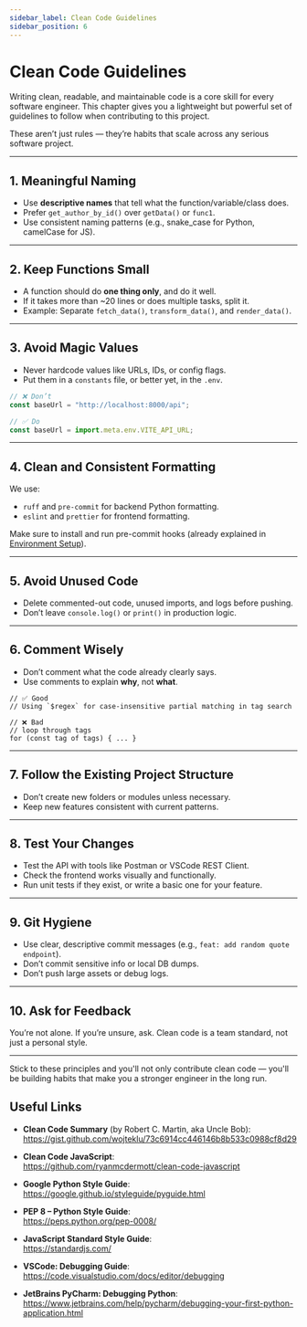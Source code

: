 ```yaml
---
sidebar_label: Clean Code Guidelines
sidebar_position: 6
---
```


# Clean Code Guidelines

Writing clean, readable, and maintainable code is a core skill for every software engineer. This chapter gives you a lightweight but powerful set of guidelines to follow when contributing to this project.

These aren’t just rules — they’re habits that scale across any serious software project.

---

## 1. Meaningful Naming

- Use **descriptive names** that tell what the function/variable/class does.
- Prefer `get_author_by_id()` over `getData()` or `func1`.
- Use consistent naming patterns (e.g., snake_case for Python, camelCase for JS).

---

## 2. Keep Functions Small

- A function should do **one thing only**, and do it well.
- If it takes more than ~20 lines or does multiple tasks, split it.
- Example: Separate `fetch_data()`, `transform_data()`, and `render_data()`.

---

## 3. Avoid Magic Values

- Never hardcode values like URLs, IDs, or config flags.
- Put them in a `constants` file, or better yet, in the `.env`.

```javascript
// ❌ Don’t
const baseUrl = "http://localhost:8000/api";

// ✅ Do
const baseUrl = import.meta.env.VITE_API_URL;
```

---

## 4. Clean and Consistent Formatting

We use:

- `ruff` and `pre-commit` for backend Python formatting.
- `eslint` and `prettier` for frontend formatting.

Make sure to install and run pre-commit hooks (already explained in [Environment Setup](./02-environment-setup.md)).

---

## 5. Avoid Unused Code

- Delete commented-out code, unused imports, and logs before pushing.
- Don’t leave `console.log()` or `print()` in production logic.

---

## 6. Comment Wisely

- Don’t comment what the code already clearly says.
- Use comments to explain **why**, not **what**.

```
// ✅ Good
// Using `$regex` for case-insensitive partial matching in tag search

// ❌ Bad
// loop through tags
for (const tag of tags) { ... }
```
---

## 7. Follow the Existing Project Structure

- Don’t create new folders or modules unless necessary.
- Keep new features consistent with current patterns.

---

## 8. Test Your Changes

- Test the API with tools like Postman or VSCode REST Client.
- Check the frontend works visually and functionally.
- Run unit tests if they exist, or write a basic one for your feature.

---

## 9. Git Hygiene

- Use clear, descriptive commit messages (e.g., `feat: add random quote endpoint`).
- Don’t commit sensitive info or local DB dumps.
- Don’t push large assets or debug logs.

---

## 10. Ask for Feedback

You’re not alone. If you’re unsure, ask. Clean code is a team standard, not just a personal style.

---

Stick to these principles and you'll not only contribute clean code — you'll be building habits that make you a stronger engineer in the long run.


## Useful Links

- **Clean Code Summary** (by Robert C. Martin, aka Uncle Bob):  
  https://gist.github.com/wojteklu/73c6914cc446146b8b533c0988cf8d29

- **Clean Code JavaScript**:  
  https://github.com/ryanmcdermott/clean-code-javascript

- **Google Python Style Guide**:  
  https://google.github.io/styleguide/pyguide.html

- **PEP 8 – Python Style Guide**:  
  https://peps.python.org/pep-0008/

- **JavaScript Standard Style Guide**:  
  https://standardjs.com/

- **VSCode: Debugging Guide**:  
  https://code.visualstudio.com/docs/editor/debugging

- **JetBrains PyCharm: Debugging Python**:  
  https://www.jetbrains.com/help/pycharm/debugging-your-first-python-application.html


